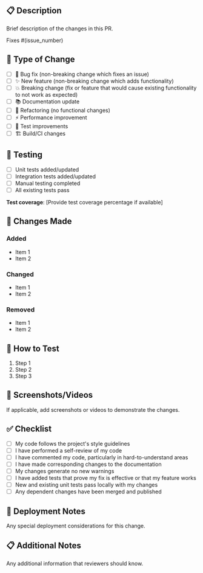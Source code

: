 ## 📋 Description

Brief description of the changes in this PR.

Fixes #(issue_number)

## 🔄 Type of Change

- [ ] 🐛 Bug fix (non-breaking change which fixes an issue)
- [ ] ✨ New feature (non-breaking change which adds functionality)
- [ ] 💥 Breaking change (fix or feature that would cause existing functionality to not work as expected)
- [ ] 📚 Documentation update
- [ ] 🔧 Refactoring (no functional changes)
- [ ] ⚡ Performance improvement
- [ ] 🧪 Test improvements
- [ ] 🏗️ Build/CI changes

## 🧪 Testing

- [ ] Unit tests added/updated
- [ ] Integration tests added/updated
- [ ] Manual testing completed
- [ ] All existing tests pass

**Test coverage**: [Provide test coverage percentage if available]

## 📝 Changes Made

### Added
- Item 1
- Item 2

### Changed
- Item 1
- Item 2

### Removed
- Item 1
- Item 2

## 🎯 How to Test

1. Step 1
2. Step 2
3. Step 3

## 📸 Screenshots/Videos

If applicable, add screenshots or videos to demonstrate the changes.

## ✅ Checklist

- [ ] My code follows the project's style guidelines
- [ ] I have performed a self-review of my code
- [ ] I have commented my code, particularly in hard-to-understand areas
- [ ] I have made corresponding changes to the documentation
- [ ] My changes generate no new warnings
- [ ] I have added tests that prove my fix is effective or that my feature works
- [ ] New and existing unit tests pass locally with my changes
- [ ] Any dependent changes have been merged and published

## 🚀 Deployment Notes

Any special deployment considerations for this change.

## 📋 Additional Notes

Any additional information that reviewers should know.
